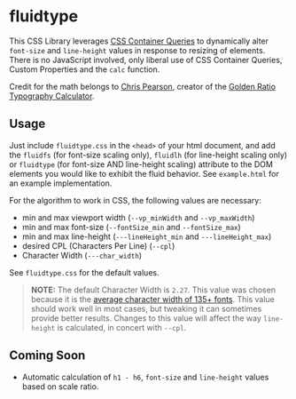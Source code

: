 # fluidtype

This CSS Library leverages [CSS Container Queries](https://developer.mozilla.org/en-US/docs/Web/CSS/CSS_container_queries) to dynamically alter `font-size` and `line-height` values in response to resizing of elements. There is no JavaScript involved, only liberal use of CSS Container Queries, Custom Properties and the `calc` function.

Credit for the math belongs to [Chris Pearson](https://pearsonified.com/about/), creator of the [Golden Ratio Typography Calculator](https://grtcalculator.com/).

## Usage

Just include `fluidtype.css` in the `<head>` of your html document, and add the `fluidfs` (for font-size scaling only), `fluidlh` (for line-height scaling only) or `fluidtype` (for font-size AND line-height scaling) attribute to the DOM elements you would like to exhibit the fluid behavior. See `example.html` for an example implementation.

For the algorithm to work in CSS, the following values are necessary:

- min and max viewport width (`--vp_minWidth` and `--vp_maxWidth`)
- min and max font-size (`--fontSize_min` and `--fontSize_max`)
- min and max line-height (`---lineHeight_min` and `---lineHeight_max`)
- desired CPL (Characters Per Line) (`--cpl`)
- Character Width (`---char_width`)

See `fluidtype.css` for the default values.

> **NOTE:** The default Character Width is `2.27`. This value was chosen because it is the [average character width of 135+ fonts](https://grtcalculator.com/math/#section-width-factor). This value should work well in most cases, but tweaking it can sometimes provide better results. Changes to this value will affect the way `line-height` is calculated, in concert with `--cpl`.

## Coming Soon

- Automatic calculation of `h1 - h6`, `font-size` and `line-height` values based on scale ratio.
